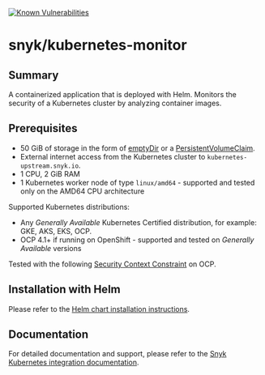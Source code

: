 
[![Known Vulnerabilities](https://snyk.io/test/github/snyk/kubernetes-monitor/badge.svg)](https://snyk.io/test/github/snyk/kubernetes-monitor)

# snyk/kubernetes-monitor #

## Summary ##

A containerized application that is deployed with Helm. Monitors the security of a Kubernetes cluster by analyzing container images.

## Prerequisites ##

* 50 GiB of storage in the form of [emptyDir](https://kubernetes.io/docs/concepts/storage/volumes/#emptydir) or a [PersistentVolumeClaim](https://kubernetes.io/docs/concepts/storage/persistent-volumes/).
* External internet access from the Kubernetes cluster to `kubernetes-upstream.snyk.io`.
* 1 CPU, 2 GiB RAM
* 1 Kubernetes worker node of type `linux/amd64` - supported and tested only on the AMD64 CPU architecture

Supported Kubernetes distributions:

* Any *Generally Available* Kubernetes Certified distribution, for example: GKE, AKS, EKS, OCP.
* OCP 4.1+ if running on OpenShift - supported and tested on *Generally Available* versions

Tested with the following [Security Context Constraint](scc.txt) on OCP.

## Installation with Helm ##

Please refer to the [Helm chart installation instructions](./snyk-monitor/README.md).

## Documentation ##

For detailed documentation and support, please refer to the [Snyk Kubernetes integration documentation](https://docs.snyk.io/products/snyk-container/kubernetes-workload-and-image-scanning).
